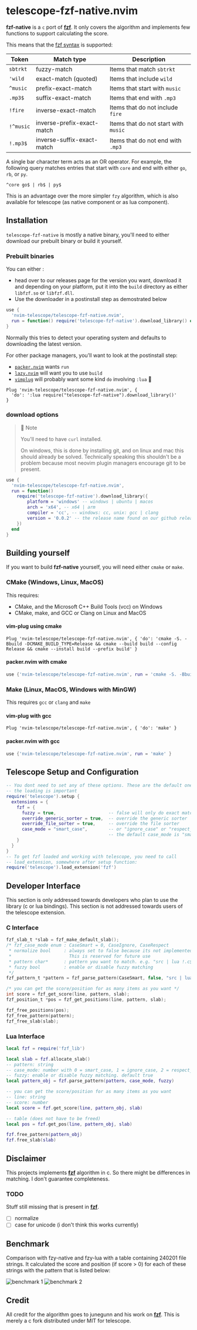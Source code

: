 # telescope-fzf-native.nvim

**fzf-native** is a `c` port of **[fzf][fzf]**. It only covers the algorithm and
implements few functions to support calculating the score.

This means that the [fzf syntax](https://github.com/junegunn/fzf#search-syntax)
is supported:

| Token     | Match type                 | Description                          |
| --------- | -------------------------- | ------------------------------------ |
| `sbtrkt`  | fuzzy-match                | Items that match `sbtrkt`            |
| `'wild`   | exact-match (quoted)       | Items that include `wild`            |
| `^music`  | prefix-exact-match         | Items that start with `music`        |
| `.mp3$`   | suffix-exact-match         | Items that end with `.mp3`           |
| `!fire`   | inverse-exact-match        | Items that do not include `fire`     |
| `!^music` | inverse-prefix-exact-match | Items that do not start with `music` |
| `!.mp3$`  | inverse-suffix-exact-match | Items that do not end with `.mp3`    |

A single bar character term acts as an OR operator. For example, the following
query matches entries that start with `core` and end with either `go`, `rb`,
or `py`.

```viml
^core go$ | rb$ | py$
```

This is an advantage over the more simpler `fzy` algorithm, which is also
available for telescope (as native component or as lua component).

## Installation

`telescope-fzf-native` is mostly a native binary, you'll need to either download our prebuilt binary or build it yourself.

### Prebuilt binaries

You can either :

- head over to our releases page for the version you want, download it and depending on your platform, put it into the `build` directory as either `libfzf.so` or `libfzf.dll`.
- Use the downloader in a postinstall step as demostrated below

```lua
use {
  'nvim-telescope/telescope-fzf-native.nvim',
  run = function() require('telescope-fzf-native').download_library() end
}
```

Normally this tries to detect your operating system and defaults to downloading
the latest version.

For other package managers, you'll want to look at the postinstall step:

- [`packer.nvim`](https://github.com/wbthomason/packer.nvim) wants `run`
- [`lazy.nvim`](https://github.com/folke/lazy.nvim) will want you to use `build`
- [`vimplug`](https://github.com/junegunn/vim-plug) will probably want some kind `do` involving `:lua` :shrug:

```viml
Plug 'nvim-telescope/telescope-fzf-native.nvim', {
  'do': ':lua require("telescope-fzf-native").download_library()'
}
```

### download options

> 🤚 Note
>
> You'll need to have `curl` installed.
>
> On windows, this is done by installing git, and on linux and mac this should already be solved.
> Technically speaking this shouldn't be a problem because most neovim plugin managers encourage git to be present.

```lua
use {
  'nvim-telescope/telescope-fzf-native.nvim',
  run = function()
    require('telescope-fzf-native').download_library({
        platform = 'windows' -- windows | ubuntu | macos
        arch = 'x64', -- x64 | arm
        compiler = 'cc', -- windows: cc, unix: gcc | clang
        version = '0.0.2' -- the release name found on our github releases page, defaults to "dev"
    })
  end
}
```

## Building yourself

If you want to build **fzf-native** yourself, you will need either `cmake` or `make`.

### CMake (Windows, Linux, MacOS)

This requires:

- CMake, and the Microsoft C++ Build Tools (vcc) on Windows
- CMake, make, and GCC or Clang on Linux and MacOS

#### vim-plug using cmake

```viml
Plug 'nvim-telescope/telescope-fzf-native.nvim', { 'do': 'cmake -S. -Bbuild -DCMAKE_BUILD_TYPE=Release && cmake --build build --config Release && cmake --install build --prefix build' }
```

#### packer.nvim with cmake

```lua
use {'nvim-telescope/telescope-fzf-native.nvim', run = 'cmake -S. -Bbuild -DCMAKE_BUILD_TYPE=Release && cmake --build build --config Release && cmake --install build --prefix build' }
```

### Make (Linux, MacOS, Windows with MinGW)

This requires `gcc` or `clang` and `make`

#### vim-plug with gcc

```viml
Plug 'nvim-telescope/telescope-fzf-native.nvim', { 'do': 'make' }
```

#### packer.nvim with gcc

```lua
use {'nvim-telescope/telescope-fzf-native.nvim', run = 'make' }
```

## Telescope Setup and Configuration

```lua
-- You dont need to set any of these options. These are the default ones. Only
-- the loading is important
require('telescope').setup {
  extensions = {
    fzf = {
      fuzzy = true,                    -- false will only do exact matching
      override_generic_sorter = true,  -- override the generic sorter
      override_file_sorter = true,     -- override the file sorter
      case_mode = "smart_case",        -- or "ignore_case" or "respect_case"
                                       -- the default case_mode is "smart_case"
    }
  }
}
-- To get fzf loaded and working with telescope, you need to call
-- load_extension, somewhere after setup function:
require('telescope').load_extension('fzf')
```

## Developer Interface

This section is only addressed towards developers who plan to use the library
(c or lua bindings).
This section is not addressed towards users of the telescope extension.

### C Interface

```c
fzf_slab_t *slab = fzf_make_default_slab();
/* fzf_case_mode enum : CaseSmart = 0, CaseIgnore, CaseRespect
 * normalize bool     : always set to false because its not implemented yet.
 *                      This is reserved for future use
 * pattern char*      : pattern you want to match. e.g. "src | lua !.c$
 * fuzzy bool         : enable or disable fuzzy matching
 */
fzf_pattern_t *pattern = fzf_parse_pattern(CaseSmart, false, "src | lua !.c$", true);

/* you can get the score/position for as many items as you want */
int score = fzf_get_score(line, pattern, slab);
fzf_position_t *pos = fzf_get_positions(line, pattern, slab);

fzf_free_positions(pos);
fzf_free_pattern(pattern);
fzf_free_slab(slab);
```

### Lua Interface

```lua
local fzf = require('fzf_lib')

local slab = fzf.allocate_slab()
-- pattern: string
-- case_mode: number with 0 = smart_case, 1 = ignore_case, 2 = respect_case
-- fuzzy: enable or disable fuzzy matching. default true
local pattern_obj = fzf.parse_pattern(pattern, case_mode, fuzzy)

-- you can get the score/position for as many items as you want
-- line: string
-- score: number
local score = fzf.get_score(line, pattern_obj, slab)

-- table (does not have to be freed)
local pos = fzf.get_pos(line, pattern_obj, slab)

fzf.free_pattern(pattern_obj)
fzf.free_slab(slab)
```

## Disclaimer

This projects implements **[fzf][fzf]** algorithm in c. So there might be
differences in matching. I don't guarantee completeness.

### TODO

Stuff still missing that is present in **[fzf][fzf]**.

- [ ] normalize
- [ ] case for unicode (i don't think this works currently)

## Benchmark

Comparison with fzy-native and fzy-lua with a table containing 240201 file
strings. It calculated the score and position (if score > 0) for each of these
strings with the pattern that is listed below:

![benchmark 1](https://raw.githubusercontent.com/wiki/nvim-telescope/telescope.nvim/imgs/bench1.png)
![benchmark 2](https://raw.githubusercontent.com/wiki/nvim-telescope/telescope.nvim/imgs/bench2.png)

## Credit

All credit for the algorithm goes to junegunn and his work on **[fzf][fzf]**.
This is merely a c fork distributed under MIT for telescope.

[fzf]: https://github.com/junegunn/fzf
